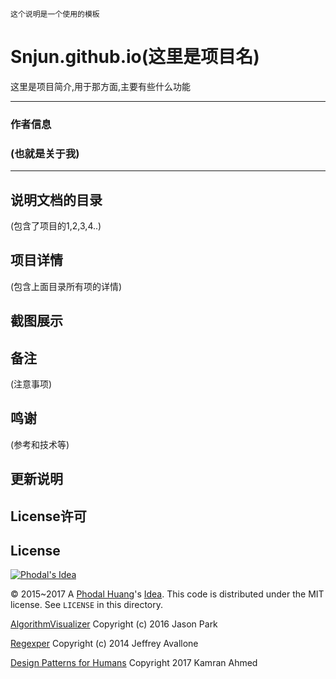 `这个说明是一个使用的模板`

Snjun.github.io(这里是项目名)
=========
这里是项目简介,用于那方面,主要有些什么功能

*******
### 作者信息<br>
### (也就是关于我)
*******

## 说明文档的目录
(包含了项目的1,2,3,4..)

## 项目详情
(包含上面目录所有项的详情)

## 截图展示

## 备注
(注意事项)

## 鸣谢
(参考和技术等)

## 更新说明



## License许可
License
---

[![Phodal's Idea](http://brand.phodal.com/shields/idea-small.svg)](http://ideas.phodal.com/)

© 2015~2017 A [Phodal Huang](https://www.phodal.com)'s [Idea](http://github.com/phodal/ideas).  This code is distributed under the MIT license. See `LICENSE` in this directory.

[AlgorithmVisualizer](https://github.com/parkjs814/AlgorithmVisualizer) Copyright (c) 2016 Jason Park

[Regexper](https://github.com/javallone/regexper-static) Copyright (c) 2014 Jeffrey Avallone

[Design Patterns for Humans](https://github.com/kamranahmedse/design-patterns-for-humans) Copyright 2017 Kamran Ahmed
